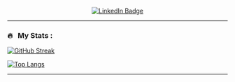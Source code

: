 
<div id="badges">
  <p align="center">
    <a href="https://www.linkedin.com/in/egor-savinov">
      <img src="https://img.shields.io/badge/LinkedIn-blue?style=for-the-badge&logo=linkedin&logoColor=white" alt="LinkedIn Badge"/>
    </a>
  </p>
</div>

---

### 🔥 &nbsp; My Stats :
  
[![GitHub Streak](http://github-readme-streak-stats.herokuapp.com?user=garingor&theme=dark&background=000000)](https://git.io/streak-stats)

[![Top Langs](https://github-readme-stats.vercel.app/api/top-langs/?username=garingor&layout=compact&theme=vision-friendly-dark)](https://github.com/anuraghazra/github-readme-stats)

---
